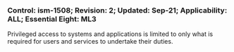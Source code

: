 ### Control: ism-1508; Revision: 2; Updated: Sep-21; Applicability: ALL; Essential Eight: ML3
<p>Privileged access to systems and applications is limited to only what is required for users and services to undertake their duties.</p>